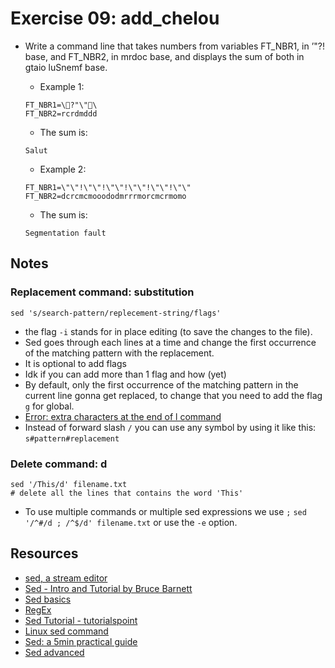 # Exercise 09: add_chelou

- Write a command line that takes numbers from variables FT_NBR1, in ’\"?! base, and FT_NBR2, in mrdoc base, and displays the sum of both in gtaio luSnemf base.


	- Example 1:
	```
	FT_NBR1=\?"\"\
	FT_NBR2=rcrdmddd
	```
	- The sum is:
	```
	Salut
	```
	- Example 2:
	```
	FT_NBR1=\"\"!\"\"!\"\"!\"\"!\"\"!\"\"
	FT_NBR2=dcrcmcmooododmrrrmorcmcrmomo
	```
	- The sum is:
	```
	Segmentation fault
	```

## Notes

### Replacement command: substitution
```
sed 's/search-pattern/replecement-string/flags'
```
- the flag `-i` stands for in place editing (to save the changes to the file).
- Sed goes through each lines at a time and change the first occurrence of the matching pattern with the replacement.
- It is optional to add flags
- Idk if you can add more than 1 flag and how (yet)
- By default, only the first occurrence of the matching pattern in the current line gonna get replaced, to change that you need to add the flag `g` for global.
- [Error: extra characters at the end of l command](https://stackoverflow.com/questions/35620009/sed-extra-characters-at-end-of-l-command)
- Instead of forward slash `/` you can use any symbol by using it like this: `s#pattern#replacement`


### Delete command: d
```
sed '/This/d' filename.txt
# delete all the lines that contains the word 'This'
```
- To use multiple commands or multiple sed expressions we use `;` `sed '/^#/d ; /^$/d' filename.txt` or use the `-e` option.


## Resources

- [sed, a stream editor](https://www.gnu.org/software/sed/manual/sed.html)
- [Sed - Intro and Tutorial by Bruce Barnett](https://www.grymoire.com/Unix/Sed.html)
- [Sed basics](https://www.youtube.com/watch?v=qEA7FGNAMrU)
- [RegEx](https://www.youtube.com/watch?v=AHn9HMTG9Yc)
- [Sed Tutorial - tutorialspoint](https://www.tutorialspoint.com/sed/index.htm)
- [Linux sed command](https://www.computerhope.com/unix/used.htm)
- [Sed: a 5min practical guide](https://cameronnokes.com/blog/sed-5-min-practical-guide/)
- [Sed advanced](https://www.linuxtopia.org/online_books/advanced_bash_scripting_guide/x17375.html)
